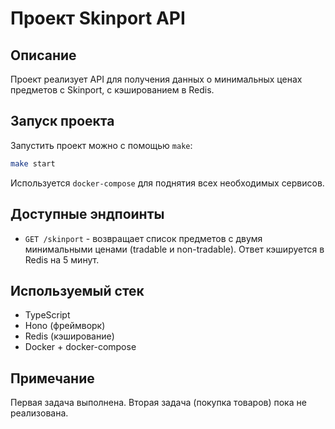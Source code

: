 # Проект Skinport API

## Описание
Проект реализует API для получения данных о минимальных ценах предметов с Skinport, с кэшированием в Redis.

## Запуск проекта
Запустить проект можно с помощью `make`:
```sh
make start
```
Используется `docker-compose` для поднятия всех необходимых сервисов.

## Доступные эндпоинты
- `GET /skinport` - возвращает список предметов с двумя минимальными ценами (tradable и non-tradable). Ответ кэшируется в Redis на 5 минут.

## Используемый стек
- TypeScript
- Hono (фреймворк)
- Redis (кэширование)
- Docker + docker-compose

## Примечание
Первая задача выполнена. Вторая задача (покупка товаров) пока не реализована.

